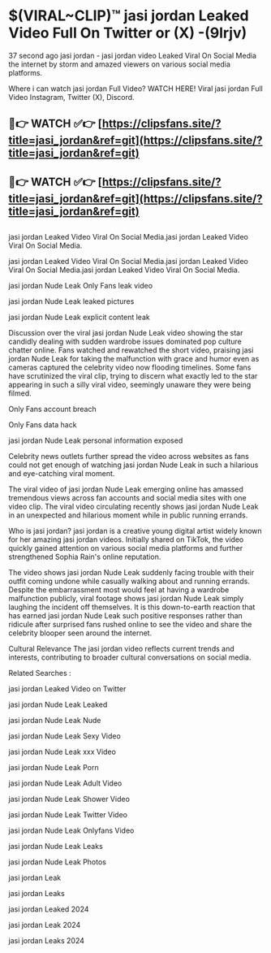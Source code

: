 # $(VIRAL~CLIP)™ jasi jordan Leaked Video Full On Twitter or (X) -(9lrjv)
37 second ago jasi jordan - jasi jordan video Leaked Viral On Social Media the internet by storm and amazed viewers on various social media platforms.

Where i can watch jasi jordan Full Video? WATCH HERE! Viral jasi jordan Full Video Instagram, Twitter (X), Discord.

## 🔴👉 WATCH ✅👉 [https://clipsfans.site/?title=jasi_jordan&ref=git](https://clipsfans.site/?title=jasi_jordan&ref=git)
## 🔴👉 WATCH ✅👉 [https://clipsfans.site/?title=jasi_jordan&ref=git](https://clipsfans.site/?title=jasi_jordan&ref=git)
##
jasi jordan Leaked Video Viral On Social Media.jasi jordan Leaked Video Viral On Social Media.

jasi jordan Leaked Video Viral On Social Media.jasi jordan Leaked Video Viral On Social Media.jasi jordan Leaked Video Viral On Social Media.

jasi jordan Nude Leak Only Fans leak video

jasi jordan Nude Leak leaked pictures

jasi jordan Nude Leak explicit content leak

Discussion over the viral jasi jordan Nude Leak video showing the star candidly dealing with sudden wardrobe issues dominated pop culture chatter online. Fans watched and rewatched the short video, praising jasi jordan Nude Leak for taking the malfunction with grace and humor even as cameras captured the celebrity video now flooding timelines. Some fans have scrutinized the viral clip, trying to discern what exactly led to the star appearing in such a silly viral video, seemingly unaware they were being filmed.


Only Fans account breach

Only Fans data hack

jasi jordan Nude Leak personal information exposed

Celebrity news outlets further spread the video across websites as fans could not get enough of watching jasi jordan Nude Leak in such a hilarious and eye-catching viral moment.


The viral video of jasi jordan Nude Leak emerging online has amassed tremendous views across fan accounts and social media sites with one video clip. The viral video circulating recently shows jasi jordan Nude Leak in an unexpected and hilarious moment while in public running errands.


Who is jasi jordan? jasi jordan is a creative young digital artist widely known for her amazing jasi jordan videos. Initially shared on TikTok, the video quickly gained attention on various social media platforms and further strengthened Sophia Rain's online reputation.

The video shows jasi jordan Nude Leak suddenly facing trouble with their outfit coming undone while casually walking about and running errands. Despite the embarrassment most would feel at having a wardrobe malfunction publicly, viral footage shows jasi jordan Nude Leak simply laughing the incident off themselves. It is this down-to-earth reaction that has earned jasi jordan Nude Leak such positive responses rather than ridicule after surprised fans rushed online to see the video and share the celebrity blooper seen around the internet.

Cultural Relevance The jasi jordan video reflects current trends and interests, contributing to broader cultural conversations on social media.

Related Searches :

jasi jordan Leaked Video on Twitter

jasi jordan Nude Leak Leaked

jasi jordan Nude Leak Nude

jasi jordan Nude Leak Sexy Video

jasi jordan Nude Leak xxx Video

jasi jordan Nude Leak Porn

jasi jordan Nude Leak Adult Video

jasi jordan Nude Leak Shower Video

jasi jordan Nude Leak Twitter Video

jasi jordan Nude Leak Onlyfans Video

jasi jordan Nude Leak Leaks

jasi jordan Nude Leak Photos

jasi jordan Leak

jasi jordan Leaks

jasi jordan Leaked 2024

jasi jordan Leak 2024

jasi jordan Leaks 2024
